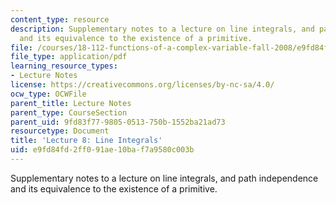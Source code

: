 ```yaml
---
content_type: resource
description: Supplementary notes to a lecture on line integrals, and path independence
  and its equivalence to the existence of a primitive.
file: /courses/18-112-functions-of-a-complex-variable-fall-2008/e9fd84fd2ff091ae10baf7a9580c003b_lecture8.pdf
file_type: application/pdf
learning_resource_types:
- Lecture Notes
license: https://creativecommons.org/licenses/by-nc-sa/4.0/
ocw_type: OCWFile
parent_title: Lecture Notes
parent_type: CourseSection
parent_uid: 9fd83f77-9805-0513-750b-1552ba21ad73
resourcetype: Document
title: 'Lecture 8: Line Integrals'
uid: e9fd84fd-2ff0-91ae-10ba-f7a9580c003b
---
```

Supplementary notes to a lecture on line integrals, and path independence and its equivalence to the existence of a primitive.